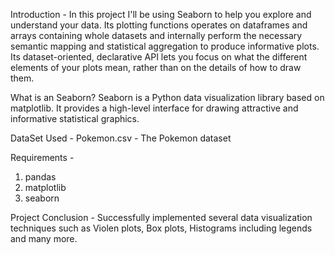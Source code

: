 Introduction - 
In this project I'll be using Seaborn to help you explore and understand your data. Its plotting functions operates on dataframes and arrays containing whole datasets and internally perform the necessary semantic mapping and statistical aggregation to produce informative plots. Its dataset-oriented, declarative API lets you focus on what the different elements of your plots mean, rather than on the details of how to draw them.

What is an Seaborn?
Seaborn is a Python data visualization library based on matplotlib. It provides a high-level interface for drawing attractive and informative statistical graphics.

DataSet Used - 
Pokemon.csv - The Pokemon dataset

Requirements -
1. pandas
2. matplotlib
3. seaborn

Project Conclusion - 
Successfully implemented several data visualization techniques such as Violen plots, Box plots, Histograms including legends and many more.

